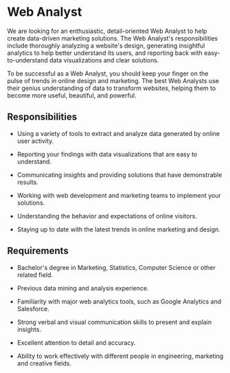 # Web Analyst

We are looking for an enthusiastic, detail-oriented Web Analyst to help create data-driven marketing solutions. The Web Analyst's responsibilities include thoroughly analyzing a website's design, generating insightful analytics to help better understand its users, and reporting back with easy-to-understand data visualizations and clear solutions.

To be successful as a Web Analyst, you should keep your finger on the pulse of trends in online design and marketing. The best Web Analysts use their genius understanding of data to transform websites, helping them to become more useful, beautiful, and powerful.

## Responsibilities

* Using a variety of tools to extract and analyze data generated by online user activity.

* Reporting your findings with data visualizations that are easy to understand.

* Communicating insights and providing solutions that have demonstrable results.

* Working with web development and marketing teams to implement your solutions.

* Understanding the behavior and expectations of online visitors.

* Staying up to date with the latest trends in online marketing and design.

## Requirements

* Bachelor's degree in Marketing, Statistics, Computer Science or other related field.

* Previous data mining and analysis experience.

* Familiarity with major web analytics tools, such as Google Analytics and Salesforce.

* Strong verbal and visual communication skills to present and explain insights.

* Excellent attention to detail and accuracy.

* Ability to work effectively with different people in engineering, marketing and creative fields.

